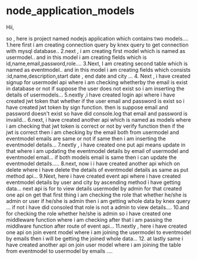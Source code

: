 # node_application_models

Hii, 

  so , here is project named nodejs application which contains two models....
  1.here first i am creating connection query by knex query to get connection with mysql database..
  2.next , i am creating first model which is named as usermodel.. and in this model i am creating fields which is 
  id,name,email,password,role....
  3.Next, I am creating second table which is named as eventmodel.. and in this model i am creating fields which consists
  :id,name,description,start date , end date and city ...
  4. Next , i have created signup for usermodel api where i am checking whetherby the email is exist in database or not if suppose the user does not exist so i am 
  inserting the details of usermodels...
  5.nextly ,i have created login api where i have created jwt token that whether if the user email and password is exist so i have created jwt token by sign function.
  then is suppose email and password doesn't exist so have did console.log that email and password is invaild...
  6.next, i have created another api which is named as models where i am checking that jwt token is correct or not by verify function then if the jwt is correct then 
  i am checking by the email both from usermodel and eventmodel emails are same or not if same then i am inserting the eventmodel details...
  7.nextly , i have created one put api means update in that where i am updating the eventmodel details by email of usermodel and eventmodel email... if both
  models email is same then i can update the eventmodel details.....
  8.next, now i i have created another api which on delete where i have delete the details of eventmodel details as same as put method api...
  9.Next, here i have created event api where i have created  eventmodel details by user and city by ascending method i have getting data...
  next api is for to view details usermodel by admin for that created one api on get that first thing i am checking the role that whether he/she is admin or user 
  if he/she is admin then i am getting whole data by knex query ... if not i have did consoled that role is not a admin to view details....
  10.and for checking the role whether he/she is admin so i have created one middleware function where i am checking after that i am passing the middlware function after route of 
  event api...
  11.nextly , here i have created one api on join event model where i am joining the usermodel to eventmodel by emails then i will be getting the joined whole data...
  12. at lastly same i have created another api on join user model where i am joining the table from eventmodel to usermodel by emails ....
  
